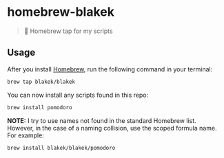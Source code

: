 # homebrew-blakek

> 🍺 Homebrew tap for my scripts

## Usage

After you install [Homebrew](https://brew.sh/), run the following command in
your terminal:

```bash
brew tap blakek/blakek
```

You can now install any scripts found in this repo:

```bash
brew install pomodoro
```

**NOTE:** I try to use names not found in the standard Homebrew list. However,
in the case of a naming collision, use the scoped formula name. For example:

```bash
brew install blakek/blakek/pomodoro
```

